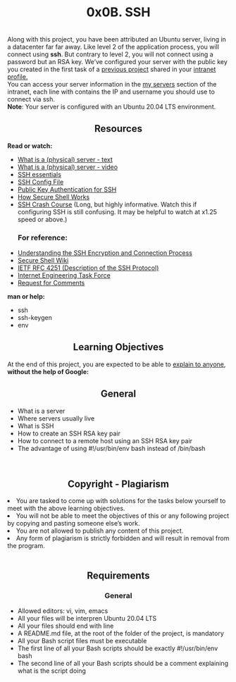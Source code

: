<center> <h1> 0x0B. SSH </h1> </center>
<br>
Along with this project, you have been attributed an Ubuntu server, living in a datacenter far far away. Like level 2 of the application process, you will connect using <strong>ssh</strong>. But contrary to level 2, you will not connect using a password but an RSA key. We’ve configured your server with the public key you created in the first task of a <a href="https://intranet.alxswe.com/rltoken/UQIQV4HJGvBv0qrHhlDFaQ"> previous project</a> shared in your <a href="https://intranet.alxswe.com/rltoken/8ZlNV0J-sa-dijhmhJolOg">intranet profile.</a>
<br>
You can access your server information in the <a href="https://intranet.alxswe.com/rltoken/e2_s_pXwBVuYbhrvoesfrg">my servers</a> section of the intranet, each line with contains the IP and username you should use to connect via ssh.
<br>
<b>Note</b>: Your server is configured with an Ubuntu 20.04 LTS environment.

<center><h2>Resources</h3></center>
<strong>Read or watch:</strong>
<ul>
<li><a href="https://intranet.alxswe.com/rltoken/dkgW9lKiBRiUZHfq0MDJuw">What is a (physical) server - text</a></li>
<li><a href="https://intranet.alxswe.com/rltoken/AxFcTdcXUCsrVp01X_EbFA">What is a (physical) server - video</a></li>
<li><a href="https://intranet.alxswe.com/rltoken/ux0eM1QU9reNyG45b0erAQ">SSH essentials</a></li>
<li><a href="https://intranet.alxswe.com/rltoken/Rc9FpSy4ZaQWPlcWLinbNw">SSH Config File</a></li>
<li><a href="https://intranet.alxswe.com/rltoken/tOcxk5mtkedBM0WxyDZxTw">Public Key Authentication for SSH</a></li>
<li><a href="https://intranet.alxswe.com/rltoken/j0atjRrVfZ6F810qmPfAzA">How Secure Shell Works</a></li>
<li><a href="https://intranet.alxswe.com/rltoken/FKqd8CjxExmpWGu6xGavKw">SSH Crash Course</a> (Long, but highly informative. Watch this if configuring SSH is still confusing. It may be helpful to watch at x1.25 speed or above.)</li>
</ul>
<ul>
<h3>For reference:</h3>

<li><a href="https://intranet.alxswe.com/rltoken/JB-Vi4dR3q6nF4MBhsn8kQ">Understanding the SSH Encryption and Connection Process</a></li>
<li><a href="https://intranet.alxswe.com/rltoken/SpiYWE79Yfr_vWDg42dzCw">Secure Shell Wiki</a></li>
<li><a href="https://intranet.alxswe.com/rltoken/f2O0OQq9tch2MYeNAzkg5w">IETF RFC 4251 (Description of the SSH Protocol)</a></li>
<li><a href="https://intranet.alxswe.com/rltoken/gd1W1UvB0KeJVWwM8BLvhA">Internet Engineering Task Force</a></li>
<li><a href="https://intranet.alxswe.com/rltoken/jb-IrnQnUh-PsEDlbAU0Kw">Request for Comments</a></li>
</ul>
<strong>man or help:</strong>
<ul>
<li>ssh</li>
<li>ssh-keygen</li>
<li>env</li>
</ul>

<center><h2>Learning Objectives</h2></center>
At the end of this project, you are expected to be able to <a href="https://intranet.alxswe.com/rltoken/0Wgw_i87NIVCfUcRzdZgkg">explain to anyone</a>, <strong>without the help of Google:</strong>
<br>
<center><h2>General</h2></center>
<ul>
<li>What is a server</li>
<li>Where servers usually live</li>
<li>What is SSH</li>
<li>How to create an SSH RSA key pair</li>
<li>How to connect to a remote host using an SSH RSA key pair</li>
<li>The advantage of using #!/usr/bin/env bash instead of /bin/bash</li>
</ul>
<br>
<center><h2>Copyright - Plagiarism</h2></center>
<li>You are tasked to come up with solutions for the tasks below yourself to meet with the above learning objectives.</li>
<li>You will not be able to meet the objectives of this or any following project by copying and pasting someone else’s work.</li>
<li>You are not allowed to publish any content of this project.</li>
<li>Any form of plagiarism is strictly forbidden and will result in removal from the program.</li>
<br>
<center><h2>Requirements</h2></center>
<center><h3>General</h3></center>
<ul>
<li>Allowed editors: vi, vim, emacs
<li>All your files will be interpren Ubuntu 20.04 LTS</li>
<li>All your files should end with  line</li>
<li>A README.md file, at the root of the folder of the project, is mandatory</li>
<li>All your Bash script files must be executable</li>
<li>The first line of all your Bash scripts should be exactly #!/usr/bin/env bash</li>
<li>The second line of all your Bash scripts should be a comment explaining what is the script doing</li>
</ul>
